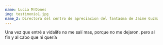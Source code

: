 ```yaml
---
name: Lucia MrDones
img: testimonio1.jpg
name_2: Directora del centro de apreciacion del fantasma de Jaime Guzman
---
```

Una vez que entré a vidalife no me salí mas, porque no me dejaron. pero al fin y al cabo que ni quería